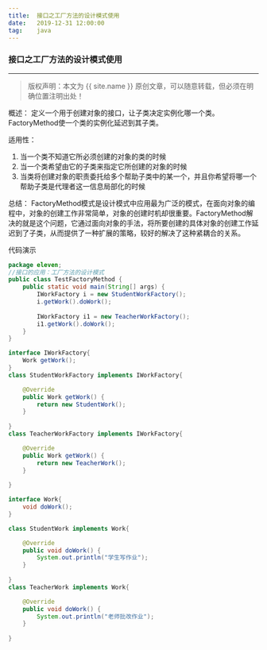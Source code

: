 ```yaml
---
title:  接口之工厂方法的设计模式使用
date:   2019-12-31 12:00:00
tag:    java
---
```

### 接口之工厂方法的设计模式使用

***
> 版权声明：本文为 {{ site.name }} 原创文章，可以随意转载，但必须在明确位置注明出处！

<head><link rel="stylesheet" href="../css/rouge.css"></head>



概述：
定义一个用于创建对象的接口，让子类决定实例化哪一个类。FactoryMethod使一个类的实例化延迟到其子类。

适用性：
1. 当一个类不知道它所必须创建的对象的类的时候
2. 当一个类希望由它的子类来指定它所创建的对象的时候 
3. 当类将创建对象的职责委托给多个帮助子类中的某一个，并且你希望将哪一个帮助子类是代理者这一信息局部化的时候


总结：
FactoryMethod模式是设计模式中应用最为广泛的模式，在面向对象的编程中，对象的创建工作非常简单，对象的创建时机却很重要。FactoryMethod解决的就是这个问题，它通过面向对象的手法，将所要创建的具体对象的创建工作延迟到了子类，从而提供了一种扩展的策略，较好的解决了这种紧耦合的关系。

代码演示
```java
package eleven;
//接口的应用：工厂方法的设计模式
public class TestFactoryMethod {
	public static void main(String[] args) {
		IWorkFactory i = new StudentWorkFactory();
		i.getWork().doWork();
		
		IWorkFactory i1 = new TeacherWorkFactory();
		i1.getWork().doWork();
	}
}

interface IWorkFactory{
	Work getWork();
}
class StudentWorkFactory implements IWorkFactory{

	@Override
	public Work getWork() {
		return new StudentWork();
	}
	
}
class TeacherWorkFactory implements IWorkFactory{

	@Override
	public Work getWork() {
		return new TeacherWork();
	}
	
}

interface Work{
	void doWork();
}

class StudentWork implements Work{

	@Override
	public void doWork() {
		System.out.println("学生写作业");
	}
	
}
class TeacherWork implements Work{

	@Override
	public void doWork() {
		System.out.println("老师批改作业");
	}
	
}

```

